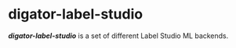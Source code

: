 # digator-label-studio

***digator-label-studio*** is a set of different Label Studio ML backends.

